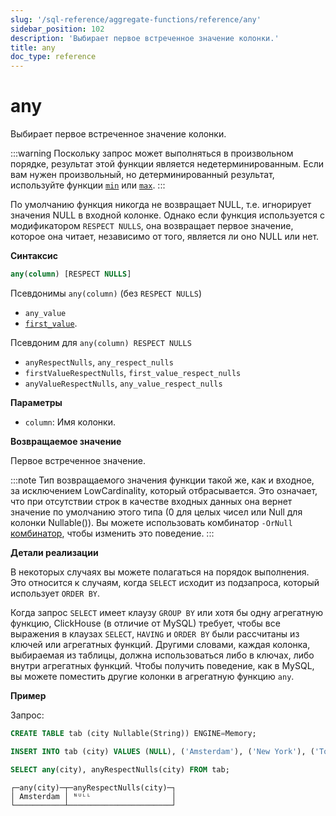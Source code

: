 ```yaml
---
slug: '/sql-reference/aggregate-functions/reference/any'
sidebar_position: 102
description: 'Выбирает первое встреченное значение колонки.'
title: any
doc_type: reference
---
```

# any

Выбирает первое встреченное значение колонки.

:::warning
Поскольку запрос может выполняться в произвольном порядке, результат этой функции является недетерминированным. Если вам нужен произвольный, но детерминированный результат, используйте функции [`min`](../reference/min.md) или [`max`](../reference/max.md).
:::

По умолчанию функция никогда не возвращает NULL, т.е. игнорирует значения NULL в входной колонке. Однако если функция используется с модификатором `RESPECT NULLS`, она возвращает первое значение, которое она читает, независимо от того, является ли оно NULL или нет.

**Синтаксис**

```sql
any(column) [RESPECT NULLS]
```

Псевдонимы `any(column)` (без `RESPECT NULLS`)
- `any_value`
- [`first_value`](../reference/first_value.md).

Псевдоним для `any(column) RESPECT NULLS`
- `anyRespectNulls`, `any_respect_nulls`
- `firstValueRespectNulls`, `first_value_respect_nulls`
- `anyValueRespectNulls`, `any_value_respect_nulls`

**Параметры**
- `column`: Имя колонки.

**Возвращаемое значение**

Первое встреченное значение.

:::note
Тип возвращаемого значения функции такой же, как и входное, за исключением LowCardinality, который отбрасывается. Это означает, что при отсутствии строк в качестве входных данных она вернет значение по умолчанию этого типа (0 для целых чисел или Null для колонки Nullable()). Вы можете использовать комбинатор `-OrNull` [комбинатор](../../../sql-reference/aggregate-functions/combinators.md), чтобы изменить это поведение.
:::

**Детали реализации**

В некоторых случаях вы можете полагаться на порядок выполнения. Это относится к случаям, когда `SELECT` исходит из подзапроса, который использует `ORDER BY`.

Когда запрос `SELECT` имеет клаузу `GROUP BY` или хотя бы одну агрегатную функцию, ClickHouse (в отличие от MySQL) требует, чтобы все выражения в клаузах `SELECT`, `HAVING` и `ORDER BY` были рассчитаны из ключей или агрегатных функций. Другими словами, каждая колонка, выбираемая из таблицы, должна использоваться либо в ключах, либо внутри агрегатных функций. Чтобы получить поведение, как в MySQL, вы можете поместить другие колонки в агрегатную функцию `any`.

**Пример**

Запрос:

```sql
CREATE TABLE tab (city Nullable(String)) ENGINE=Memory;

INSERT INTO tab (city) VALUES (NULL), ('Amsterdam'), ('New York'), ('Tokyo'), ('Valencia'), (NULL);

SELECT any(city), anyRespectNulls(city) FROM tab;
```

```response
┌─any(city)─┬─anyRespectNulls(city)─┐
│ Amsterdam │ ᴺᵁᴸᴸ                  │
└───────────┴───────────────────────┘
```